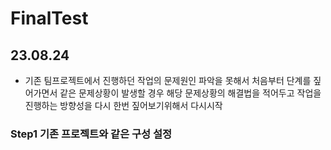 # FinalTest

## 23.08.24 
 - 기존 팀프로젝트에서 진행하던 작업의 문제원인 파악을 못해서 처음부터 단계를 짚어가면서 같은 문제상황이 발생할 경우 해당 문제상황의 해결법을 적어두고 작업을 진행하는 방향성을 다시 한번 짚어보기위해서 다시시작

### Step1 기존 프로젝트와 같은 구성 설정